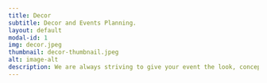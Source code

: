 ```yaml
---
title: Decor
subtitle: Decor and Events Planning.
layout: default
modal-id: 1
img: decor.jpeg
thumbnail: decor-thumbnail.jpeg
alt: image-alt
description: We are always striving to give your event the look, concept or theme it deserves by providing wide range of modern decor equipment.
---
```

